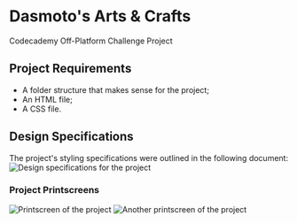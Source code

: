 # Dasmoto's Arts & Crafts

Codecademy Off-Platform Challenge Project

## Project Requirements

- A folder structure that makes sense for the project;
- An HTML file;
- A CSS file.

## Design Specifications

The project's styling specifications were outlined in the following document:
![Design specifications for the project](../dasmotos-arts-and-crafts/assets/dasmotos-arts_redline.jpg)

### Project Printscreens

![Printscreen of the project](../dasmotos-arts-and-crafts/assets/homepage1.png)
![Another printscreen of the project](../dasmotos-arts-and-crafts/assets/homepage2.png)
